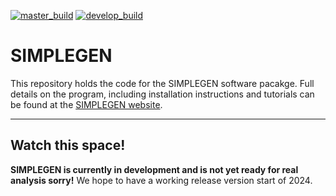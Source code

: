 
[![master_build](https://github.com/mrc-ide/SIMPLEGEN/actions/workflows/master_build.yaml/badge.svg)](https://github.com/mrc-ide/SIMPLEGEN/actions/workflows/master_build.yaml)
[![develop_build](https://github.com/mrc-ide/SIMPLEGEN/actions/workflows/develop_build.yaml/badge.svg)](https://github.com/mrc-ide/SIMPLEGEN/actions/workflows/develop_build.yaml)

# SIMPLEGEN

This repository holds the code for the SIMPLEGEN software pacakge. Full details on the program, including installation instructions and tutorials can be found at the [SIMPLEGEN website](https://mrc-ide.github.io/SIMPLEGEN/).

---

## Watch this space!

**SIMPLEGEN is currently in development and is not yet ready for real analysis sorry!** We hope to have a working release version start of 2024.

